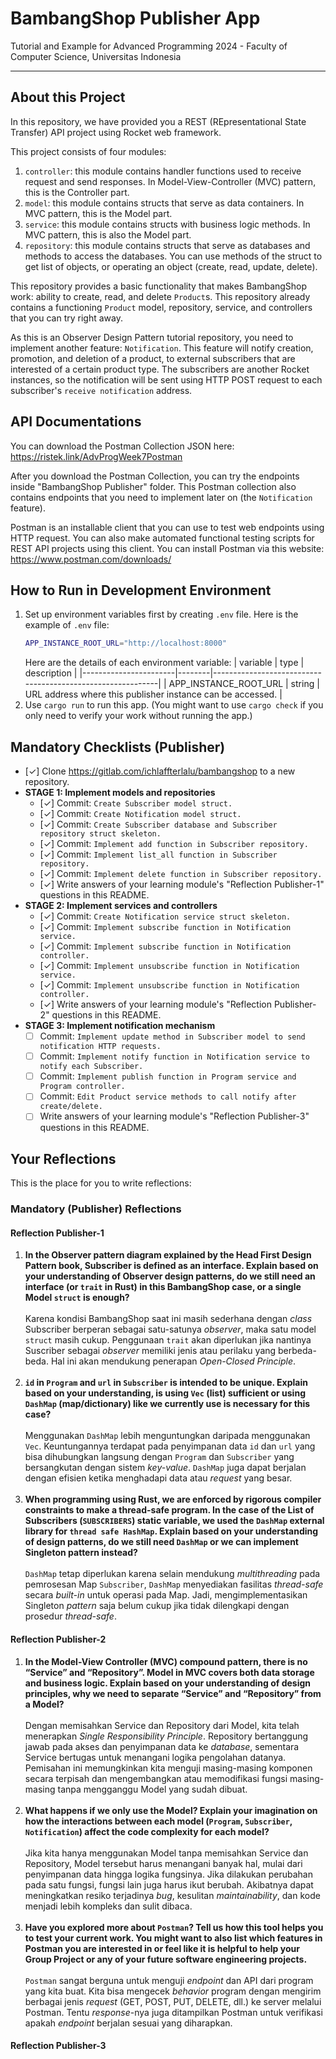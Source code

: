 # BambangShop Publisher App
Tutorial and Example for Advanced Programming 2024 - Faculty of Computer Science, Universitas Indonesia

---

## About this Project
In this repository, we have provided you a REST (REpresentational State Transfer) API project using Rocket web framework.

This project consists of four modules:
1.  `controller`: this module contains handler functions used to receive request and send responses.
    In Model-View-Controller (MVC) pattern, this is the Controller part.
2.  `model`: this module contains structs that serve as data containers.
    In MVC pattern, this is the Model part.
3.  `service`: this module contains structs with business logic methods.
    In MVC pattern, this is also the Model part.
4.  `repository`: this module contains structs that serve as databases and methods to access the databases.
    You can use methods of the struct to get list of objects, or operating an object (create, read, update, delete).

This repository provides a basic functionality that makes BambangShop work: ability to create, read, and delete `Product`s.
This repository already contains a functioning `Product` model, repository, service, and controllers that you can try right away.

As this is an Observer Design Pattern tutorial repository, you need to implement another feature: `Notification`.
This feature will notify creation, promotion, and deletion of a product, to external subscribers that are interested of a certain product type.
The subscribers are another Rocket instances, so the notification will be sent using HTTP POST request to each subscriber's `receive notification` address.

## API Documentations

You can download the Postman Collection JSON here: https://ristek.link/AdvProgWeek7Postman

After you download the Postman Collection, you can try the endpoints inside "BambangShop Publisher" folder.
This Postman collection also contains endpoints that you need to implement later on (the `Notification` feature).

Postman is an installable client that you can use to test web endpoints using HTTP request.
You can also make automated functional testing scripts for REST API projects using this client.
You can install Postman via this website: https://www.postman.com/downloads/

## How to Run in Development Environment
1.  Set up environment variables first by creating `.env` file.
    Here is the example of `.env` file:
    ```bash
    APP_INSTANCE_ROOT_URL="http://localhost:8000"
    ```
    Here are the details of each environment variable:
    | variable              | type   | description                                                |
    |-----------------------|--------|------------------------------------------------------------|
    | APP_INSTANCE_ROOT_URL | string | URL address where this publisher instance can be accessed. |
2.  Use `cargo run` to run this app.
    (You might want to use `cargo check` if you only need to verify your work without running the app.)

## Mandatory Checklists (Publisher)
-   [✓] Clone https://gitlab.com/ichlaffterlalu/bambangshop to a new repository.
-   **STAGE 1: Implement models and repositories**
    -   [✓] Commit: `Create Subscriber model struct.`
    -   [✓] Commit: `Create Notification model struct.`
    -   [✓] Commit: `Create Subscriber database and Subscriber repository struct skeleton.`
    -   [✓] Commit: `Implement add function in Subscriber repository.`
    -   [✓] Commit: `Implement list_all function in Subscriber repository.`
    -   [✓] Commit: `Implement delete function in Subscriber repository.`
    -   [✓] Write answers of your learning module's "Reflection Publisher-1" questions in this README.
-   **STAGE 2: Implement services and controllers**
    -   [✓] Commit: `Create Notification service struct skeleton.`
    -   [✓] Commit: `Implement subscribe function in Notification service.`
    -   [✓] Commit: `Implement subscribe function in Notification controller.`
    -   [✓] Commit: `Implement unsubscribe function in Notification service.`
    -   [✓] Commit: `Implement unsubscribe function in Notification controller.`
    -   [✓] Write answers of your learning module's "Reflection Publisher-2" questions in this README.
-   **STAGE 3: Implement notification mechanism**
    -   [ ] Commit: `Implement update method in Subscriber model to send notification HTTP requests.`
    -   [ ] Commit: `Implement notify function in Notification service to notify each Subscriber.`
    -   [ ] Commit: `Implement publish function in Program service and Program controller.`
    -   [ ] Commit: `Edit Product service methods to call notify after create/delete.`
    -   [ ] Write answers of your learning module's "Reflection Publisher-3" questions in this README.

## Your Reflections
This is the place for you to write reflections:

### Mandatory (Publisher) Reflections

#### Reflection Publisher-1
1. **In the Observer pattern diagram explained by the Head First Design Pattern book, Subscriber is defined as an interface. Explain based on your understanding of Observer design patterns, do we still need an interface (or `trait` in Rust) in this BambangShop case, or a single Model `struct` is enough?**<br><br>
    Karena kondisi BambangShop saat ini masih sederhana dengan _class_ Subscriber berperan sebagai satu-satunya _observer_, maka satu model `struct` masih cukup. Penggunaan `trait` akan diperlukan jika nantinya Suscriber sebagai _observer_ memiliki jenis atau perilaku yang berbeda-beda. Hal ini akan mendukung penerapan _Open-Closed Principle_.<br><br>
2. **`id` in `Program` and `url` in `Subscriber` is intended to be unique. Explain based on your understanding, is using `Vec` (list) sufficient or using `DashMap` (map/dictionary) like we currently use is necessary for this case?**<br><br>
    Menggunakan `DashMap` lebih menguntungkan daripada menggunakan `Vec`. Keuntungannya terdapat pada penyimpanan data `id` dan `url` yang bisa dihubungkan langsung dengan `Program` dan `Subscriber` yang bersangkutan dengan sistem _key-value_. `DashMap` juga dapat berjalan dengan efisien ketika menghadapi data atau _request_ yang besar. <br><br>
3. **When programming using Rust, we are enforced by rigorous compiler constraints to make a thread-safe program. In the case of the List of Subscribers (`SUBSCRIBERS`) static variable, we used the `DashMap` external library for `thread safe HashMap`. Explain based on your understanding of design patterns, do we still need `DashMap` or we can implement Singleton pattern instead?**<br><br>
    `DashMap` tetap diperlukan karena selain mendukung _multithreading_ pada pemrosesan Map `Subscriber`, `DashMap` menyediakan fasilitas _thread-safe_ secara _built-in_ untuk operasi pada Map. Jadi, mengimplementasikan Singleton _pattern_ saja belum cukup jika tidak dilengkapi dengan prosedur _thread-safe_.

#### Reflection Publisher-2
1. **In the Model-View Controller (MVC) compound pattern, there is no “Service” and “Repository”. Model in MVC covers both data storage and business logic. Explain based on your understanding of design principles, why we need to separate “Service” and “Repository” from a Model?**<br><br>
    Dengan memisahkan Service dan Repository dari Model, kita telah menerapkan _Single Responsibility Principle_. Repository bertanggung jawab pada akses dan penyimpanan data ke _database_, sementara Service bertugas untuk menangani logika pengolahan datanya. Pemisahan ini memungkinkan kita menguji masing-masing komponen secara terpisah dan mengembangkan atau memodifikasi fungsi masing-masing tanpa mengganggu Model yang sudah dibuat.<br><br>
2. **What happens if we only use the Model? Explain your imagination on how the interactions between each model (`Program`, `Subscriber`, `Notification`) affect the code complexity for each model?**<br><br>
    Jika kita hanya menggunakan Model tanpa memisahkan Service dan Repository, Model tersebut harus menangani banyak hal, mulai dari penyimpanan data hingga logika fungsinya. Jika dilakukan perubahan pada satu fungsi, fungsi lain juga harus ikut berubah. Akibatnya dapat meningkatkan resiko terjadinya _bug_, kesulitan _maintainability_, dan kode menjadi lebih kompleks dan sulit dibaca. <br><br>
3. **Have you explored more about `Postman`? Tell us how this tool helps you to test your current work. You might want to also list which features in Postman you are interested in or feel like it is helpful to help your Group Project or any of your future software engineering projects.**<br><br>
    `Postman` sangat berguna untuk menguji _endpoint_ dan API dari program yang kita buat. Kita bisa mengecek _behavior_ program dengan mengirim berbagai jenis _request_ (GET, POST, PUT, DELETE, dll.) ke server melalui Postman. Tentu _response_-nya juga ditampilkan Postman untuk verifikasi apakah _endpoint_ berjalan sesuai yang diharapkan.

#### Reflection Publisher-3
